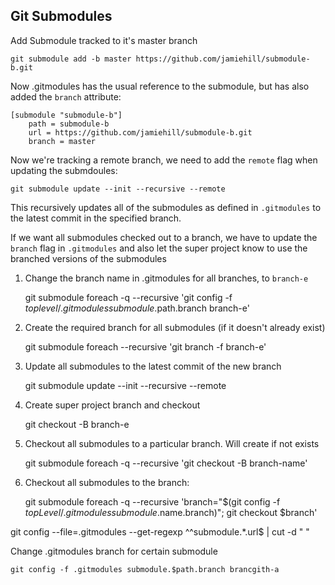 Git Submodules
--------------

Add Submodule tracked to it's master branch

    git submodule add -b master https://github.com/jamiehill/submodule-b.git
    
Now .gitmodules has the usual reference to the submodule, but has also added the `branch` attribute:

    [submodule "submodule-b"]
    	path = submodule-b
    	url = https://github.com/jamiehill/submodule-b.git
    	branch = master
    	
Now we're tracking a remote branch, we need to add the `remote` flag when updating the submdoules:

    git submodule update --init --recursive --remote
    
This recursively updates all of the submodules as defined in `.gitmodules` to the latest commit in the specified branch.

If we want all submodules checked out to a branch, we have to update the `branch` flag in `.gitmodules` and also let the super project know to use the branched versions of the submodules

1. Change the branch name in .gitmodules for all branches, to `branch-e`

    git submodule foreach -q --recursive 'git config -f $toplevel/.gitmodules submodule.$path.branch branch-e'
    
2. Create the required branch for all submodules (if it doesn't already exist)

    git submodule foreach --recursive 'git branch -f branch-e'

3. Update all submodules to the latest commit of the new branch

    git submodule update --init --recursive --remote

4. Create super project branch and checkout

    git checkout -B branch-e


1. Checkout all submodules to a particular branch.  Will create if not exists

    git submodule foreach -q --recursive 'git checkout -B branch-name'
    

2. Checkout all submodules to the branch:

    git submodule foreach -q --recursive 'branch="$(git config -f $topLevel/.gitmodules submodule.$name.branch)"; git checkout $branch'
    
    
    
git config --file=.gitmodules --get-regexp ^^submodule.*\.url$ | cut -d " "


Change .gitmodules branch for certain submodule

    git config -f .gitmodules submodule.$path.branch brancgith-a